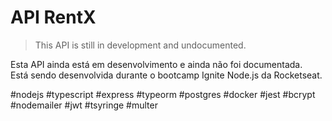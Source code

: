 # API RentX
> This API is still in development and undocumented.  
> 
Esta API ainda está em desenvolvimento e ainda não foi documentada.  
Está sendo desenvolvida durante o bootcamp Ignite Node.js da Rocketseat.  
  
#nodejs #typescript #express #typeorm #postgres #docker #jest #bcrypt #nodemailer #jwt #tsyringe #multer  
